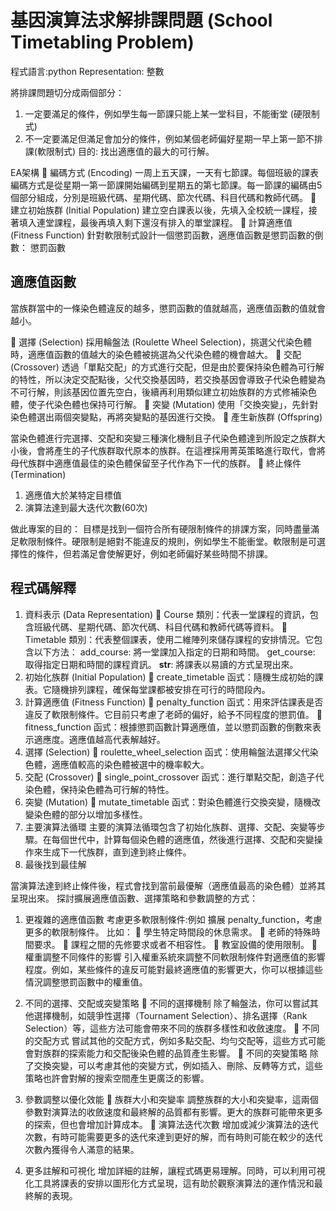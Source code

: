 # 基因演算法求解排課問題 (School Timetabling Problem)
程式語言:python
Representation: 整數

將排課問題切分成兩個部分：

1.	一定要滿足的條件，例如學生每一節課只能上某一堂科目，不能衝堂
(硬限制式)
2.	不一定要滿足但滿足會加分的條件，例如某個老師偏好星期一早上第一節不排課(軟限制式)
目的: 找出適應值的最大的可行解。

EA架構
	編碼方式 (Encoding)
一周上五天課，一天有七節課。每個班級的課表編碼方式是從星期一第一節課開始編碼到星期五的第七節課。每一節課的編碼由5個部分組成，分別是班級代碼、星期代碼、節次代碼、科目代碼和教師代碼。
	建立初始族群 (Initial Population)
建立空白課表以後，先填入全校統一課程，接著填入連堂課程，最後再填入剩下還沒有排入的單堂課程。
	計算適應值 (Fitness Function)
針對軟限制式設計一個懲罰函數，適應值函數是懲罰函數的倒數：
懲罰函數
 
## 適應值函數
 
當族群當中的一條染色體違反的越多，懲罰函數的值就越高，適應值函數的值就會越小。

	選擇 (Selection)
採用輪盤法 (Roulette Wheel Selection)，挑選父代染色體時，適應值函數的值越大的染色體被挑選為父代染色體的機會越大。
	交配 (Crossover)
透過「單點交配」的方式進行交配，但是由於要保持染色體為可行解的特性，所以決定交配點後，父代交換基因時，若交換基因會導致子代染色體變為不可行解，則該基因位置先空白，後續再利用類似建立初始族群的方式修補染色體，使子代染色體也保持可行解。
	突變 (Mutation)
使用「交換突變」，先針對染色體選出兩個突變點，再將突變點的基因進行交換。
	產生新族群 (Offspring)

當染色體進行完選擇、交配和突變三種演化機制且子代染色體達到所設定之族群大小後，會將產生的子代族群取代原本的族群。在這裡採用菁英策略進行取代，會將母代族群中適應值最佳的染色體保留至子代作為下一代的族群。
	終止條件 (Termination)
1.	適應值大於某特定目標值
2.	演算法達到最大迭代次數(60次)

做此專案的目的：
目標是找到一個符合所有硬限制條件的排課方案，同時盡量滿足軟限制條件。硬限制是絕對不能違反的規則，例如學生不能衝堂。軟限制是可選擇性的條件，但若滿足會使解更好，例如老師偏好某些時間不排課。


## 程式碼解釋
1.	資料表示 (Data Representation)
	Course 類別：代表一堂課程的資訊，包含班級代碼、星期代碼、節次代碼、科目代碼和教師代碼等資料。
	Timetable 類別：代表整個課表，使用二維陣列來儲存課程的安排情況。它包含以下方法：
add_course: 將一堂課加入指定的日期和時間。
get_course: 取得指定日期和時間的課程資訊。
__str__: 將課表以易讀的方式呈現出來。
2.	初始化族群 (Initial Population)
	create_timetable 函式：隨機生成初始的課表。它隨機排列課程，確保每堂課都被安排在可行的時間段內。
3.	計算適應值 (Fitness Function)
	penalty_function 函式：用來評估課表是否違反了軟限制條件。它目前只考慮了老師的偏好，給予不同程度的懲罰值。
	fitness_function 函式：根據懲罰函數計算適應值，並以懲罰函數的倒數來表示適應度。適應值越高代表解越好。
4.	選擇 (Selection)
	roulette_wheel_selection 函式：使用輪盤法選擇父代染色體，適應值較高的染色體被選中的機率較大。
5.	交配 (Crossover)
	single_point_crossover 函式：進行單點交配，創造子代染色體，保持染色體為可行解的特性。
6.	突變 (Mutation)
	mutate_timetable 函式：對染色體進行交換突變，隨機改變染色體的部分以增加多樣性。
7.	主要演算法循環
主要的演算法循環包含了初始化族群、選擇、交配、突變等步驟。在每個世代中，計算每個染色體的適應值，然後進行選擇、交配和突變操作來生成下一代族群，直到達到終止條件。
8.	最後找到最佳解

當演算法達到終止條件後，程式會找到當前最優解（適應值最高的染色體）並將其呈現出來。
探討擴展適應值函數、選擇策略和參數調整的方式：

1.	更複雜的適應值函數
考慮更多軟限制條件:例如 擴展 penalty_function，考慮更多的軟限制條件。
比如：
	學生特定時間段的休息需求。
	老師的特殊時間要求。
	課程之間的先修要求或者不相容性。
	教室設備的使用限制。
	權重調整不同條件的影響
引入權重系統來調整不同軟限制條件對適應值的影響程度。例如，某些條件的違反可能對最終適應值的影響更大，你可以根據這些情況調整懲罰函數中的權重值。

2.	不同的選擇、交配或突變策略
	不同的選擇機制
除了輪盤法，你可以嘗試其他選擇機制，如競爭性選擇（Tournament Selection）、排名選擇（Rank Selection）等，這些方法可能會帶來不同的族群多樣性和收斂速度。
	不同的交配方式
嘗試其他的交配方式，例如多點交配、均勻交配等，這些方式可能會對族群的探索能力和交配後染色體的品質產生影響。
	不同的突變策略
除了交換突變，可以考慮其他的突變方式，例如插入、刪除、反轉等方式，這些策略也許會對解的搜索空間產生更廣泛的影響。

3.	參數調整以優化效能
	族群大小和突變率
調整族群的大小和突變率，這兩個參數對演算法的收斂速度和最終解的品質都有影響。更大的族群可能帶來更多的探索，但也會增加計算成本。
	演算法迭代次數
增加或減少演算法的迭代次數，有時可能需要更多的迭代來達到更好的解，而有時則可能在較少的迭代次數內獲得令人滿意的結果。
4.	更多註解和可視化
增加詳細的註解，讓程式碼更易理解。同時，可以利用可視化工具將課表的安排以圖形化方式呈現，這有助於觀察演算法的運作情況和最終解的表現。
